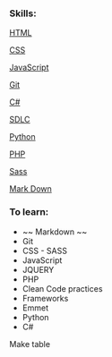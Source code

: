 ### Skills:
[HTML](/Web%20Development/html.md)

[CSS](/Web%20Development/css.md)

[JavaScript](/Web%20Development/js.ms)

[Git](/Version%20Control/git.md)

[C#](c#.md)

[SDLC](sdlc.md)

[Python](python.md)

[PHP](php.md)

[Sass](sass.md)

[Mark Down](markdown.md)

### To learn:
* ~~ Markdown ~~
* Git
* CSS - SASS
* JavaScript
* JQUERY
* PHP
* Clean Code practices
* Frameworks
* Emmet
* Python
* C#



Make table
